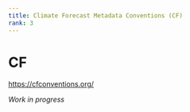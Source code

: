 ```yaml
---
title: Climate Forecast Metadata Conventions (CF) 
rank: 3
---
```

# CF 

https://cfconventions.org/

*Work in progress*
